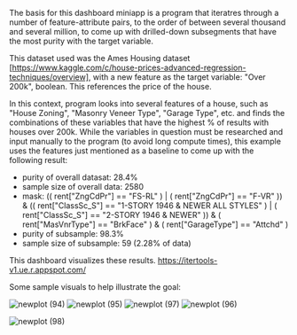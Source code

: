 The basis for this dashboard miniapp is a program that iteratres through a number of feature-attribute pairs, to the order of between several thousand and several million, to come up with drilled-down subsegments that have the most purity with the target variable.

This dataset used was the Ames Housing dataset [https://www.kaggle.com/c/house-prices-advanced-regression-techniques/overview], with a new feature as the target variable: "Over 200k", boolean. This references the price of the house.

In this context, program looks into several features of a house, such as "House Zoning", "Masonry Veneer Type", "Garage Type", etc. and finds the combinations of these variables that have the highest % of results with houses over 200k. While the variables in question must be researched and input manually to the program (to avoid long compute times), this example uses the features just mentioned as a baseline to come up with the following result:
- purity of overall datasat: 28.4%
- sample size of overall data: 2580
- mask: (( rent["ZngCdPr"] == "FS-RL" ) | ( rent["ZngCdPr"] == "F-VR" )) & (( rent["ClassSc_S"] == "1-STORY 1946 & NEWER ALL STYLES" ) | ( rent["ClassSc_S"] == "2-STORY 1946 & NEWER" )) & ( rent["MasVnrType"] == "BrkFace" ) & ( rent["GarageType"] == "Attchd" )
- purity of subsample: 98.3%
- sample size of subsample: 59 (2.28% of data)

This dashboard visualizes these results. https://itertools-v1.ue.r.appspot.com/

Some sample visuals to help illustrate the goal:

![newplot (94)](https://github.com/user-attachments/assets/e4160ac8-0fe7-4118-b10c-c3ede8abb633)
![newplot (95)](https://github.com/user-attachments/assets/887758b7-f19c-4a41-912b-4b48728e51ac)
![newplot (97)](https://github.com/user-attachments/assets/974c17f6-9da0-4ad3-836e-ce1bfa265d10)
![newplot (96)](https://github.com/user-attachments/assets/13b6ed27-b7c3-436d-a1ff-509568ef752a)

![newplot (98)](https://github.com/user-attachments/assets/675993d0-884e-4330-bc13-75068d735b7f)


